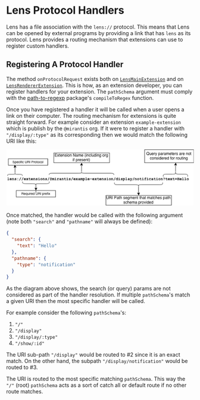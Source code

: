 # Lens Protocol Handlers

Lens has a file association with the `lens://` protocol.
This means that Lens can be opened by external programs by providing a link that has `lens` as its protocol.
Lens provides a routing mechanism that extensions can use to register custom handlers.

## Registering A Protocol Handler

The method `onProtocolRequest` exists both on [`LensMainExtension`](extensions/api/classes/lensmainextension/#onprotocolrequest) and on [`LensRendererExtension`](extensions/api/classes/lensrendererextension/#onprotocolrequest).
This is how, as an extension developer, you can register handlers for your extension.
The `pathSchema` argument must comply with the [path-to-regexp](https://www.npmjs.com/package/path-to-regexp) package's `compileToRegex` function.

Once you have registered a handler it will be called when a user opens a link on their computer.
The routing mechanism for extensions is quite straight forward.
For example consider an extension `example-extension` which is publish by the `@mirantis` org.
If it were to register a handler with `"/display/:type"` as its corresponding then we would match the following URI like this:

![Lens Protocol Link Resolution](images/routing-diag.png)

Once matched, the handler would be called with the following argument (note both `"search"` and `"pathname"` will always be defined):

```json
{
  "search": {
    "text": "Hello"
  },
  "pathname": {
    "type": "notification"
  }
}
```

As the diagram above shows, the search (or query) params are not considered as part of the handler resolution.
If multiple `pathSchema`'s match a given URI then the most specific handler will be called.

For example consider the following `pathSchema`'s:

1. `"/"`
1. `"/display"`
1. `"/display/:type"`
1. `"/show/:id"`

The URI sub-path `"/display"` would be routed to #2 since it is an exact match.
On the other hand, the subpath `"/display/notification"` would be routed to #3.

The URI is routed to the most specific matching `pathSchema`.
This way the `"/"` (root) `pathSchema` acts as a sort of catch all or default route if no other route matches.
